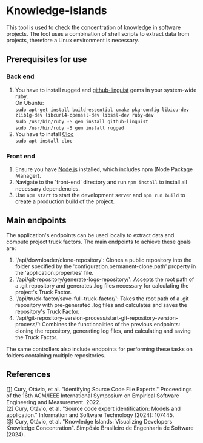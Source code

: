# Knowledge-Islands
This tool is used to check the concentration of knowledge in software projects. The tool uses a combination of shell scripts to extract data from projects, therefore a Linux environment is necessary.

## Prerequisites for use
### Back end
1. You have to install rugged and [github-linguist](https://github.com/github-linguist/linguist) gems in your system-wide ruby.<br/>
   On Ubuntu:<br/>
   `sudo apt-get install build-essential cmake pkg-config libicu-dev zlib1g-dev libcurl4-openssl-dev libssl-dev ruby-dev`<br/>
   `sudo /usr/bin/ruby -S gem install github-linguist`<br/>
   `sudo /usr/bin/ruby -S gem install rugged`
2. You have to install [Cloc](https://github.com/AlDanial/cloc#install-via-package-manager)<br/>
   `sudo apt install cloc`
### Front end
1. Ensure you have [Node.js](https://nodejs.org/en) installed, which includes npm (Node Package Manager).
2. Navigate to the 'front-end' directory and run `npm install` to install all necessary dependencies.
3. Use `npm start` to start the development server and `npm run build` to create a production build of the project. 

## Main endpoints
The application's endpoints can be used locally to extract data and compute project truck factors.
The main endpoints to achieve these goals are:
1. '/api/downloader/clone-repository': Clones a public repository into the folder specified by the 'configuration.permanent-clone.path' property in the 'application.properties' file.
2. '/api/git-repository/generate-logs-repository/': Accepts the root path of a .git repository and generates .log files necessary for calculating the project's Truck Factor.
3. '/api/truck-factor/save-full-truck-factor/': Takes the root path of a .git repository with pre-generated .log files and calculates and saves the repository's Truck Factor.
4. '/api/git-repository-version-process/start-git-repository-version-process/': Combines the functionalities of the previous endpoints: cloning the repository, generating log files, and calculating and saving the Truck Factor.

The same controllers also include endpoints for performing these tasks on folders containing multiple repositories.
   
## References
<a id="1" href="https://dl.acm.org/doi/abs/10.1145/3544902.3546243">[1]</a> Cury, Otávio, et al. "Identifying Source Code File Experts." Proceedings of the 16th ACM/IEEE International Symposium on Empirical Software Engineering and Measurement. 2022.<br/>
<a id="2" href="https://www.sciencedirect.com/science/article/abs/pii/S0950584924000508">[2]</a> Cury, Otávio, et al. "Source code expert identification: Models and application." Information and Software Technology (2024): 107445.<br/>
<a id="3" href="https://arxiv.org/abs/2408.08733">[3]</a> Cury, Otávio, et al. "Knowledge Islands: Visualizing Developers Knowledge Concentration". Simpósio Brasileiro de Engenharia de Software (2024).
